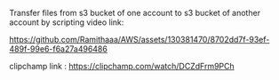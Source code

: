Transfer files from s3 bucket of one account to s3 bucket of another account by scripting
video link: 

https://github.com/Ramithaaa/AWS/assets/130381470/8702dd7f-93ef-489f-99e6-f6a27a496486

clipchamp link : https://clipchamp.com/watch/DCZdFrm9PCh


